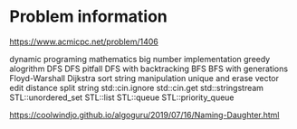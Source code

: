 # Problem information

<https://www.acmicpc.net/problem/1406>

dynamic programing
mathematics
big number
implementation
greedy alogrithm
DFS
DFS pitfall
DFS with backtracking
BFS
BFS with generations
Floyd-Warshall
Dijkstra
sort
string manipulation
unique and erase vector
edit distance
split string
std::cin.ignore
std::cin.get
std::stringstream
STL::unordered_set
STL::list
STL::queue
STL::priority_queue

<https://coolwindjo.github.io/algoguru/2019/07/16/Naming-Daughter.html>
